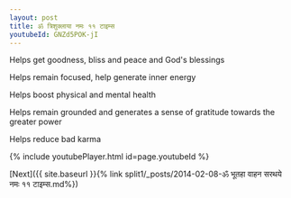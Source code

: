 ```yaml
---
layout: post
title: ॐ त्रिशुक्लाया नमः ११ टाइम्स
youtubeId: GNZd5POK-jI
---
```

 
 
Helps get goodness, bliss and peace and God's blessings
 
Helps remain focused, help generate inner energy 
 
Helps boost physical and mental health 
 
Helps remain grounded and generates a sense of gratitude towards the greater power 
 
Helps reduce bad karma
 
 
 
 


{% include youtubePlayer.html id=page.youtubeId %}
 
[Next]({{ site.baseurl }}{% link  split1/_posts/2014-02-08-ॐ भूतहा वाहन सरथये नमः ११ टाइम्स.md%})
 
